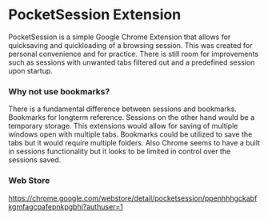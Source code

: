# PocketSession Extension
PocketSession is a simple Google Chrome Extension that allows for quicksaving and quickloading of a browsing session. This was created for personal convenience and for practice. There is still room for improvements such as sessions with unwanted tabs filtered out and a predefined session upon startup.

### Why not use bookmarks?
There is a fundamental difference between sessions and bookmarks. Bookmarks for longterm reference. Sessions on the other hand would be a temporary storage. This extensions would allow for saving of multiple windows open with multiple tabs. Bookmarks could be utilized to save the tabs but it would require multiple folders. Also Chrome seems to have a built in sessions functionality but it looks to be limited in control over the sessions saved.
### Web Store
https://chrome.google.com/webstore/detail/pocketsession/ppenhhhgckabfkgmfagcpafepnkpgbhi?authuser=1
